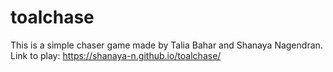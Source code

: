 # toalchase
This is a simple chaser game made by Talia Bahar and Shanaya Nagendran.
Link to play: https://shanaya-n.github.io/toalchase/
